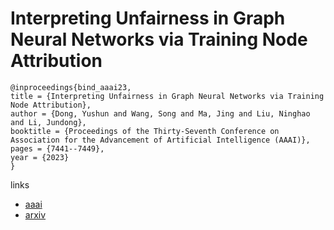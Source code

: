 # Interpreting Unfairness in Graph Neural Networks via Training Node Attribution

```
@inproceedings{bind_aaai23,
title = {Interpreting Unfairness in Graph Neural Networks via Training Node Attribution},
author = {Dong, Yushun and Wang, Song and Ma, Jing and Liu, Ninghao and Li, Jundong},
booktitle = {Proceedings of the Thirty-Seventh Conference on Association for the Advancement of Artificial Intelligence (AAAI)},
pages = {7441--7449},
year = {2023}
}
```

links
- [aaai](https://ojs.aaai.org/index.php/AAAI/article/view/25905)
- [arxiv](https://arxiv.org/abs/2211.14383)
